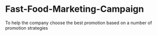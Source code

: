 # Fast-Food-Marketing-Campaign
To help the company choose the best promotion based on a number of promotion strategies
